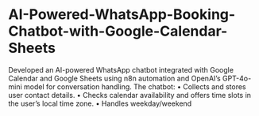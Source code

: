# AI-Powered-WhatsApp-Booking-Chatbot-with-Google-Calendar-Sheets
Developed an AI-powered WhatsApp chatbot integrated with Google Calendar and Google Sheets using n8n automation and OpenAI’s GPT-4o-mini model for conversation handling. The chatbot:  • Collects and stores user contact details. • Checks calendar availability and offers time slots in the user’s local time zone. • Handles weekday/weekend
